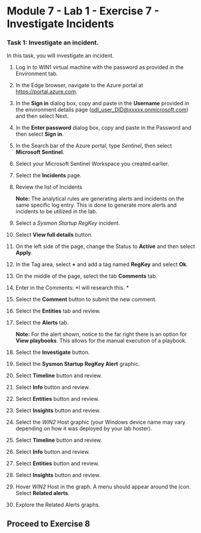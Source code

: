 # Module 7 - Lab 1 - Exercise 7 - Investigate Incidents

### Task 1: Investigate an incident.

In this task, you will investigate an incident.

1. Log in to WIN1 virtual machine with the password as provided in the Environment tab.  

1. In the Edge browser, navigate to the Azure portal at https://portal.azure.com.

1. In the **Sign in** dialog box, copy and paste in the **Username** provided in the environment details page (odl_user_DID@xxxxx.onmicrosoft.com) and then select Next.

1. In the **Enter password** dialog box, copy and paste in the Password and then select **Sign in**.

1. In the Search bar of the Azure portal, type *Sentinel*, then select **Microsoft Sentinel**.

1. Select your Microsoft Sentinel Workspace you created earlier.

1. Select the **Incidents** page.

1. Review the list of Incidents

    **Note:** The analytical rules are generating alerts and incidents on the same specific log entry.  This is done to generate more alerts and incidents to be utilized in the lab.
  
1. Select a *Sysmon Startup RegKey* incident.

1. Select **View full details** button.

1. On the left side of the page, change the Status to **Active** and then select **Apply**.

1. In the Tag area, select **+** and add a tag named **RegKey** and select **Ok**.

1. On the middle of the page, select the tab **Comments** tab.

1. Enter in the Comments: *I will research this. *

1. Select the **Comment** button to submit the new comment.

1. Select the **Entities** tab and review.

1. Select the **Alerts** tab.

    **Note:** For the alert shown, notice to the far right there is an option for **View playbooks**.  This allows for the manual execution of a playbook.

1. Select the **Investigate** button.

1. Select the **Sysmon Startup RegKey Alert** graphic.

1.	Select **Timeline** button and review.

1. Select **Info** button and review.

1.	Select **Entities** button and review.

1.	Select **Insights** button and review.

1.	Select the *WIN2* Host graphic (your Windows device name may vary depending on how it was deployed by your lab hoster).

1.	Select **Timeline** button and review.

1.	Select **Info** button and review.

1.	Select **Entities** button and review.

1.	Select **Insights** button and review.

1.	Hover *WIN2* Host in the graph. A menu should appear around the icon.  Select **Related alerts**.

1. Explore the Related Alerts graphs.

## Proceed to Exercise 8
